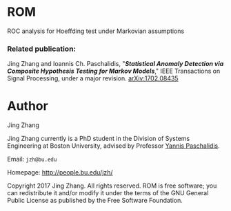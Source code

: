 # ROM
ROC analysis for Hoeffding test under Markovian assumptions

### Related publication:

Jing Zhang and Ioannis Ch. Paschalidis, "***Statistical Anomaly Detection via Composite Hypothesis Testing for Markov Models***," IEEE Transactions on Signal Processing, under a major revision. [arXiv:1702.08435](https://arxiv.org/abs/arXiv:1702.08435)


Author
=============
Jing Zhang

Jing Zhang currently is a PhD student in the Division of Systems Engineering at Boston University, advised by Professor [Yannis Paschalidis](http://sites.bu.edu/paschalidis/).


Email: `jzh@bu.edu`

Homepage: http://people.bu.edu/jzh/


Copyright 2017 Jing Zhang. All rights reserved. ROM is free software; you can redistribute it and/or modify it under
the terms of the GNU General Public License as published by the Free Software Foundation.
